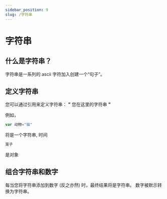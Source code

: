 ```yaml
---
sidebar_position: 9
slug: /字符串
---
```


# 字符串

## 什么是字符串？
字符串是一系列的 ascii 字符加入创建一个“句子”。


## 定义字符串

您可以通过引用来定义字符串： **"** 您在这里的字符串 **"**

例如，

```jsx
var 动物="猫"
```
将是一个字符串, 时间

```jsx
笼子
```
是对象


## 组合字符串和数字

每当您将字符串添加到数字 (反之亦然) 时，最终结果将是字符串。 数字被默示转换为字符串。 
